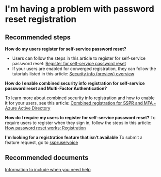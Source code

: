 <properties
    pageTitle="I'm having a problem with password reset registration"
    description="Password reset/Registration"
    service="microsoft.aad"
    resource="Microsoft_AAD_IAM"
    authors="sahenry"
    ms.author="sahenry"
    displayOrder=""
    selfHelpType="generic"
    supportTopicIds="32615432"
    resourceTags=""
    productPesIds="16579"
    cloudEnvironments="public, Fairfax, Mooncake, usnat, ussec"
    	articleId="5430abc2-3eaf-4dec-bdbb-32778f621290"
	ownershipId="AzureIdentity_MultiFactorAuthentication"
/>
# I'm having a problem with password reset registration
## **Recommended steps**
**How do my users register for self-service password reset?**

* Users can follow the steps in this article to register for self-service password reset: [Register for self-service password reset](https://docs.microsoft.com/azure/active-directory/user-help/active-directory-passwords-reset-register)
* If your users are enabled for converged registration, they can follow the tutorials listed in this article: [Security info (preview) overview](https://docs.microsoft.com/azure/active-directory/user-help/user-help-security-info-overview)

**How do I enable combined security info registration for self-service password reset and Multi-Factor Authentication?**

To learn more about combined security info registration and how to enable it for your users, see this article:  [Combined registration for SSPR and MFA - Azure Active Directory](https://docs.microsoft.com/azure/active-directory/authentication/concept-registration-mfa-sspr-combined) 

**How do I require my users to register for self-service password reset?**
To require users to register when they sign in, follow the steps in this article: [How password reset works: Registration](https://docs.microsoft.com/azure/active-directory/authentication/concept-sspr-howitworks#registration)

**I'm looking for a registration feature that isn't available**
To submit a feature request, go to [sspruservoice](https://feedback.azure.com/forums/169401-azure-active-directory/category/166251-self-service-password-reset)
## **Recommended documents**
[Information to include when you need help](https://docs.microsoft.com/azure/active-directory/active-directory-passwords-troubleshoot#contact-microsoft-support)
